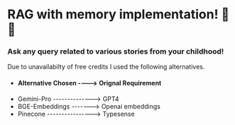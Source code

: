 # RAG with memory implementation! 🚀🤖
### Ask any query related to various stories from your childhood!

Due to unavailabilty of free credits I used the following alternatives.
- #### Alternative Chosen ----> Orignal Requirement
- Gemini-Pro --------------> GPT4
- BGE-Embeddings  -------> Openai embeddings
- Pinecone ----------------> Typesense

